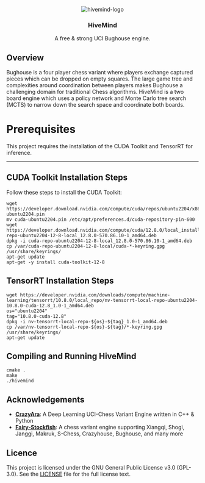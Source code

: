 <div align="center">
  
  ![hivemind-logo](https://github.com/aminwoo/hivemind/assets/124148472/d42c6a6e-ab2e-4d7a-bf90-4876d59c9558)
  
  <h3>HiveMind</h3>

  A free & strong UCI Bughouse engine.

</div>

## Overview
Bughouse is a four player chess variant where players exchange captured pieces which can be dropped on empty squares. The large game tree and complexities around coordination between players makes Bughouse a challenging domain for traditional Chess algorithms. HiveMind is a two board engine which uses a policy network and Monte Carlo tree search (MCTS) to narrow down the search space and coordinate both boards. 

# Prerequisites

This project requires the installation of the CUDA Toolkit and TensorRT for inference.

---

## CUDA Toolkit Installation Steps

Follow these steps to install the CUDA Toolkit:
```
wget https://developer.download.nvidia.com/compute/cuda/repos/ubuntu2204/x86_64/cuda-ubuntu2204.pin
mv cuda-ubuntu2204.pin /etc/apt/preferences.d/cuda-repository-pin-600
wget https://developer.download.nvidia.com/compute/cuda/12.8.0/local_installers/cuda-repo-ubuntu2204-12-8-local_12.8.0-570.86.10-1_amd64.deb
dpkg -i cuda-repo-ubuntu2204-12-8-local_12.8.0-570.86.10-1_amd64.deb
cp /var/cuda-repo-ubuntu2204-12-8-local/cuda-*-keyring.gpg /usr/share/keyrings/
apt-get update
apt-get -y install cuda-toolkit-12-8
```

## TensorRT Installation Steps 
```
wget https://developer.nvidia.com/downloads/compute/machine-learning/tensorrt/10.8.0/local_repo/nv-tensorrt-local-repo-ubuntu2204-10.8.0-cuda-12.8_1.0-1_amd64.deb
os="ubuntu2204"
tag="10.8.0-cuda-12.8"
dpkg -i nv-tensorrt-local-repo-${os}-${tag}_1.0-1_amd64.deb
cp /var/nv-tensorrt-local-repo-${os}-${tag}/*-keyring.gpg /usr/share/keyrings/
apt-get update
```

## Compiling and Running HiveMind

```
cmake .
make
./hivemind
```


## Acknowledgements

*   [**CrazyAra**](https://github.com/QueensGambit/CrazyAra/tree/master): A Deep Learning UCI-Chess Variant Engine written in C++ & Python
*   [**Fairy-Stockfish**](https://github.com/fairy-stockfish/Fairy-Stockfish): A chess variant engine supporting Xiangqi, Shogi, Janggi, Makruk, S-Chess, Crazyhouse, Bughouse, and many more

## Licence

This project is licensed under the GNU General Public License v3.0 (GPL-3.0). See the [LICENSE](https://github.com/aminwoo/hivemind/blob/master/LICENSE) file for the full license text.
